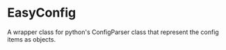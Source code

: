 EasyConfig
==========

A wrapper class for python's ConfigParser class that represent the config items as objects.
